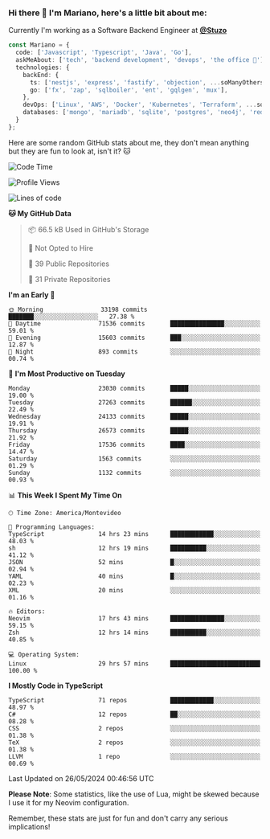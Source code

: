 ### Hi there 👋 I'm Mariano, here's a little bit about me:

Currently I'm working as a Software Backend Engineer at [**@Stuzo**](https://www.stuzo.com/)

```ts
const Mariano = {
  code: ['Javascript', 'Typescript', 'Java', 'Go'],
  askMeAbout: ['tech', 'backend development', 'devops', 'the office 💼'],
  technologies: {
    backEnd: {
      ts: ['nestjs', 'express', 'fastify', 'objection', ...soManyOthersFrameworks],
      go: ['fx', 'zap', 'sqlboiler', 'ent', 'gqlgen', 'mux'],
    },
    devOps: ['Linux', 'AWS', 'Docker', 'Kubernetes', 'Terraform', ...soManyOthersTools],
    databases: ['mongo', 'mariadb', 'sqlite', 'postgres', 'neo4j', 'redis', ...],
  }
};
```

Here are some random GitHub stats about me, they don't mean anything but they are fun to look at, isn't it? 🐱

<!--START_SECTION:waka-->
![Code Time](http://img.shields.io/badge/Code%20Time-2%2C010%20hrs%2027%20mins-blue)

![Profile Views](http://img.shields.io/badge/Profile%20Views-0-blue)

![Lines of code](https://img.shields.io/badge/From%20Hello%20World%20I%27ve%20Written-21.2%20million%20lines%20of%20code-blue)

**🐱 My GitHub Data** 

> 📦 66.5 kB Used in GitHub's Storage 
 > 
> 🚫 Not Opted to Hire
 > 
> 📜 39 Public Repositories 
 > 
> 🔑 31 Private Repositories 
 > 
**I'm an Early 🐤** 

```text
🌞 Morning                33198 commits       ███████░░░░░░░░░░░░░░░░░░   27.38 % 
🌆 Daytime                71536 commits       ███████████████░░░░░░░░░░   59.01 % 
🌃 Evening                15603 commits       ███░░░░░░░░░░░░░░░░░░░░░░   12.87 % 
🌙 Night                  893 commits         ░░░░░░░░░░░░░░░░░░░░░░░░░   00.74 % 
```
📅 **I'm Most Productive on Tuesday** 

```text
Monday                   23030 commits       █████░░░░░░░░░░░░░░░░░░░░   19.00 % 
Tuesday                  27263 commits       ██████░░░░░░░░░░░░░░░░░░░   22.49 % 
Wednesday                24133 commits       █████░░░░░░░░░░░░░░░░░░░░   19.91 % 
Thursday                 26573 commits       █████░░░░░░░░░░░░░░░░░░░░   21.92 % 
Friday                   17536 commits       ████░░░░░░░░░░░░░░░░░░░░░   14.47 % 
Saturday                 1563 commits        ░░░░░░░░░░░░░░░░░░░░░░░░░   01.29 % 
Sunday                   1132 commits        ░░░░░░░░░░░░░░░░░░░░░░░░░   00.93 % 
```


📊 **This Week I Spent My Time On** 

```text
🕑︎ Time Zone: America/Montevideo

💬 Programming Languages: 
TypeScript               14 hrs 23 mins      ████████████░░░░░░░░░░░░░   48.03 % 
sh                       12 hrs 19 mins      ██████████░░░░░░░░░░░░░░░   41.12 % 
JSON                     52 mins             █░░░░░░░░░░░░░░░░░░░░░░░░   02.94 % 
YAML                     40 mins             █░░░░░░░░░░░░░░░░░░░░░░░░   02.23 % 
XML                      20 mins             ░░░░░░░░░░░░░░░░░░░░░░░░░   01.16 % 

🔥 Editors: 
Neovim                   17 hrs 43 mins      ███████████████░░░░░░░░░░   59.15 % 
Zsh                      12 hrs 14 mins      ██████████░░░░░░░░░░░░░░░   40.85 % 

💻 Operating System: 
Linux                    29 hrs 57 mins      █████████████████████████   100.00 % 
```

**I Mostly Code in TypeScript** 

```text
TypeScript               71 repos            ████████████░░░░░░░░░░░░░   48.97 % 
C#                       12 repos            ██░░░░░░░░░░░░░░░░░░░░░░░   08.28 % 
CSS                      2 repos             ░░░░░░░░░░░░░░░░░░░░░░░░░   01.38 % 
TeX                      2 repos             ░░░░░░░░░░░░░░░░░░░░░░░░░   01.38 % 
LLVM                     1 repo              ░░░░░░░░░░░░░░░░░░░░░░░░░   00.69 % 
```




 Last Updated on 26/05/2024 00:46:56 UTC
<!--END_SECTION:waka-->

**Please Note**: Some statistics, like the use of Lua, might be skewed because I use it for my Neovim configuration.

Remember, these stats are just for fun and don't carry any serious implications!

